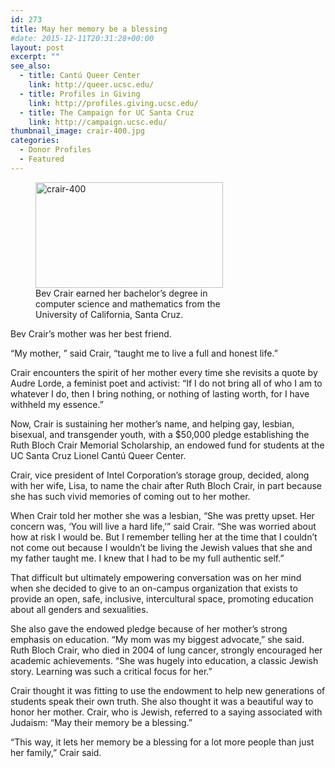 ```yaml
---
id: 273
title: May her memory be a blessing
#date: 2015-12-11T20:31:28+00:00
layout: post
excerpt: ""
see_also:
  - title: Cantú Queer Center
    link: http://queer.ucsc.edu/
  - title: Profiles in Giving
    link: http://profiles.giving.ucsc.edu/
  - title: The Campaign for UC Santa Cruz
    link: http://campaign.ucsc.edu/
thumbnail_image: crair-400.jpg
categories:
  - Donor Profiles
  - Featured
---
```

<figure id="attachment_274" style="width: 300px" class="wp-caption alignright"><img class="size-medium wp-image-274" src="http://live-ucsc-giving.pantheonsite.io/wp-content/uploads/2017/08/crair-400-300x169.jpg" alt="crair-400" width="300" height="169" srcset="https://ucsc-giving.lndo.site/wp-content/uploads/2017/08/crair-400-300x169.jpg 300w, https://ucsc-giving.lndo.site/wp-content/uploads/2017/08/crair-400.jpg 400w" sizes="(max-width: 300px) 100vw, 300px" /><figcaption class="wp-caption-text">Bev Crair earned her bachelor’s degree in computer science and mathematics from the University of California, Santa Cruz.</figcaption></figure> 

Bev Crair’s mother was her best friend.

“My mother, ” said Crair, “taught me to live a full and honest life.”

Crair encounters the spirit of her mother every time she revisits a quote by Audre Lorde, a feminist poet and activist: “If I do not bring all of who I am to whatever I do, then I bring nothing, or nothing of lasting worth, for I have withheld my essence.”

Now, Crair is sustaining her mother’s name, and helping gay, lesbian, bisexual, and transgender youth, with a $50,000 pledge establishing the Ruth Bloch Crair Memorial Scholarship, an endowed fund for students at the UC Santa Cruz Lionel Cantú Queer Center.

Crair, vice president of Intel Corporation’s storage group, decided, along with her wife, Lisa, to name the chair after Ruth Bloch Crair, in part because she has such vivid memories of coming out to her mother.

When Crair told her mother she was a lesbian, “She was pretty upset. Her concern was, ‘You will live a hard life,’” said Crair. “She was worried about how at risk I would be. But I remember telling her at the time that I couldn’t not come out because I wouldn’t be living the Jewish values that she and my father taught me. I knew that I had to be my full authentic self.”

That difficult but ultimately empowering conversation was on her mind when she decided to give to an on-campus organization that exists to provide an open, safe, inclusive, intercultural space, promoting education about all genders and sexualities.

She also gave the endowed pledge because of her mother’s strong emphasis on education. “My mom was my biggest advocate,” she said. Ruth Bloch Crair, who died in 2004 of lung cancer, strongly encouraged her academic achievements. “She was hugely into education, a classic Jewish story. Learning was such a critical focus for her.”

Crair thought it was fitting to use the endowment to help new generations of students speak their own truth. She also thought it was a beautiful way to honor her mother. Crair, who is Jewish, referred to a saying associated with Judaism: “May their memory be a blessing.”

“This way, it lets her memory be a blessing for a lot more people than just her family,” Crair said.

